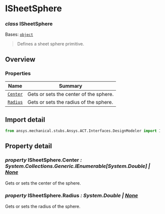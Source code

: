 <a id="isheetsphere"></a>

# ISheetSphere

<a id="ISheetSphere"></a>

### *class* ISheetSphere

Bases: [`object`](https://docs.python.org/3/library/functions.html#object)

> Defines a sheet sphere primitive.

> <!-- !! processed by numpydoc !! -->

<a id="overview"></a>

## Overview

### Properties

| Name | Summary |
|------------------------------------|------------------------------------------|
| [`Center`](#ISheetSphere.Center)   | Gets or sets the center of the sphere.   |
| [`Radius`](#ISheetSphere.Radius)   | Gets or sets the radius of the sphere.   |

<a id="import-detail"></a>

## Import detail

```python
from ansys.mechanical.stubs.Ansys.ACT.Interfaces.DesignModeler import ISheetSphere
```

<a id="property-detail"></a>

## Property detail

<a id="ISheetSphere.Center"></a>

### *property* ISheetSphere.Center *: System.Collections.Generic.IEnumerable[System.Double] | [None](https://docs.python.org/3/library/constants.html#None)*

Gets or sets the center of the sphere.

<!-- !! processed by numpydoc !! -->

<a id="ISheetSphere.Radius"></a>

### *property* ISheetSphere.Radius *: System.Double | [None](https://docs.python.org/3/library/constants.html#None)*

Gets or sets the radius of the sphere.

<!-- !! processed by numpydoc !! -->
